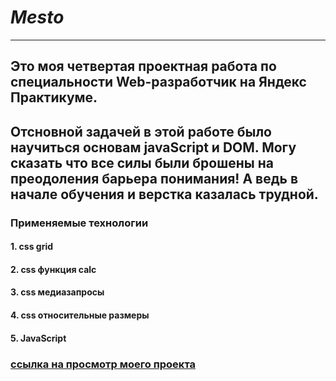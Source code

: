 # *Mesto*
----------
## Это моя четвертая проектная работа по специальности Web-разработчик на Яндекс Практикуме. 
## Отсновной задачей в этой работе было научиться основам javaScript и DOM. Могу сказать что все силы были брошены на преодоления барьера понимания! А ведь в начале обучения и верстка казалась трудной. 

### Применяемые технологии
#### 1. css grid
#### 2. css функция calc
#### 3. css медиазапросы
#### 4. css относительные размеры
#### 5. JavaScript
### [ссылка на просмотр моего проекта](https://sergeitolstikh.github.io/mesto/index.html "Mesto")